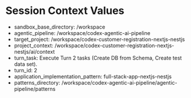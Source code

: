 # Session Context Values

- sandbox_base_directory: /workspace
- agentic_pipeline: /workspace/codex-agentic-ai-pipeline
- target_project: /workspace/codex-customer-registration-nextjs-nestjs
- project_context: /workspace/codex-customer-registration-nextjs-nestjs/ai/context
- turn_task: Execute Turn 2 tasks (Create DB from Schema, Create test data set).
- turn_id: 2
- application_implementation_pattern: full-stack-app-nextjs-nestjs
- patterns_directory: /workspace/codex-agentic-ai-pipeline/agentic-pipeline/patterns

